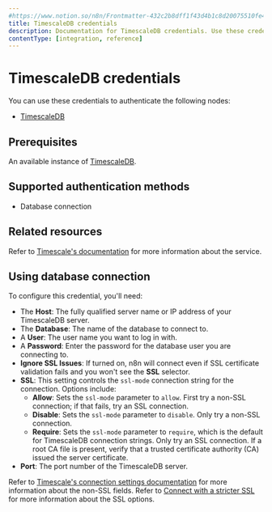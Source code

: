 ```yaml
---
#https://www.notion.so/n8n/Frontmatter-432c2b8dff1f43d4b1c8d20075510fe4
title: TimescaleDB credentials
description: Documentation for TimescaleDB credentials. Use these credentials to authenticate TimescaleDB in n8n, a workflow automation platform.
contentType: [integration, reference]
---
```


# TimescaleDB credentials

You can use these credentials to authenticate the following nodes:

- [TimescaleDB](/integrations/builtin/app-nodes/n8n-nodes-base.timescaledb.md)

## Prerequisites

An available instance of [TimescaleDB](https://www.timescale.com/).

## Supported authentication methods

- Database connection

## Related resources

Refer to [Timescale's documentation](https://docs.timescale.com/) for more information about the service.

## Using database connection

To configure this credential, you'll need:

- The **Host**: The fully qualified server name or IP address of your TimescaleDB server.
- The **Database**: The name of the database to connect to.
- A **User**: The user name you want to log in with.
- A **Password**: Enter the password for the database user you are connecting to.
- **Ignore SSL Issues**: If turned on, n8n will connect even if SSL certificate validation fails and you won't see the **SSL** selector.
- **SSL**: This setting controls the `ssl-mode` connection string for the connection. Options include:
    - **Allow**: Sets the `ssl-mode` parameter to `allow`. First try a non-SSL connection; if that fails, try an SSL connection.
    - **Disable**: Sets the `ssl-mode` parameter to `disable`. Only try a non-SSL connection.
    - **Require**: Sets the `ssl-mode` parameter to `require`, which is the default for TimescaleDB connection strings. Only try an SSL connection. If a root CA file is present, verify that a trusted certificate authority (CA) issued the server certificate.
- **Port**: The port number of the TimescaleDB server.

Refer to [Timescale's connection settings documentation](https://docs.timescale.com/use-timescale/latest/integrations/query-admin/qstudio/#connection-settings) for more information about the non-SSL fields. Refer to [Connect with a stricter SSL](https://docs.timescale.com/use-timescale/latest/security/strict-ssl/) for more information about the SSL options.
